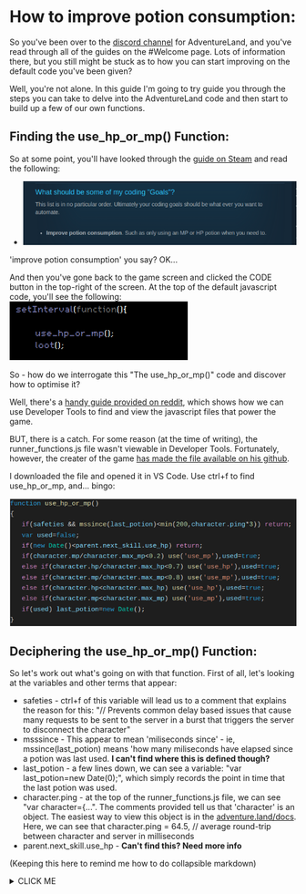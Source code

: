 # How to improve potion consumption:

So you've been over to the [discord channel](https://discordapp.com/channels/238332476743745536/238332476743745536) for AdventureLand, and you've read through all of the guides on the #Welcome page. Lots of information there, but you still might be stuck as to how you can start improving on the default code you've been given?

Well, you're not alone. In this guide I'm going to try guide you through the steps you can take to delve into the AdventureLand code and then start to build up a few of our own functions.

## Finding the use_hp_or_mp() Function:

So at some point, you'll have looked through the [guide on Steam](https://steamcommunity.com/sharedfiles/filedetails/?id=1640326394) and read the following:

* ![Steam Guide](/images/SteamGuideGoals.png)

'improve potion consumption' you say? OK...

And then you've gone back to the game screen and clicked the CODE button in the top-right of the screen. At the top of the default javascript code, you'll see the following:
![use_hp_or_mp snippet](/images/use_hp_or_mp-function.png)

So - how do we interrogate this "The use_hp_or_mp()" code and discover how to optimise it?

Well, there's a [handy guide provided on reddit](https://www.reddit.com/r/AdventureLand/comments/58yp8e/tutorial_using_chrome_to_help_you_code/), which shows how we can use Developer Tools to find and view the javascript files that power the game.

BUT, there is a catch. For some reason (at the time of writing), the runner_functions.js file wasn't viewable in Developer Tools. Fortunately, however, the creater of the game [has made the file available on his github](https://github.com/kaansoral/adventureland/blob/master/runner_functions.js).

I downloaded the file and opened it in VS Code. Use ctrl+f to find use_hp_or_mp, and... bingo:

![use_hp_or_mp function](/images/use_hp_or_mp().png)

## Deciphering the use_hp_or_mp() Function:

So let's work out what's going on with that function. First of all, let's looking at the variables and other terms that appear:

* safeties - ctrl+f of this variable will lead us to a comment that explains the reason for this: "// Prevents common delay based issues that cause many requests to be sent to the server in a burst that triggers the server to disconnect the character"
* msssince - This appear to mean 'miliseconds since' - ie, mssince(last_potion) means 'how many miliseconds have elapsed since a potion was last used. **I can't find where this is defined though?**
* last_potion - a few lines down, we can see a variable: "var last_potion=new Date(0);", which simply records the point in time that the last potion was used.
* character.ping - at the top of the runner_functions.js file, we can see "var character={...". The comments provided tell us that 'character' is an object. The easiest way to view this object is in the [adventure.land/docs](http://adventure.land/docs/code/character/reference). Here, we can see that character.ping = 64.5, // average round-trip between character and server in milliseconds
* parent.next_skill.use_hp - **Can't find this? Need more info**





(Keeping this here to remind me how to do collapsible markdown)
<details><summary>CLICK ME</summary>
<p>
#### yes, even hidden code blocks!
  
```python
print("hello world!")
```
</p>
</details>
